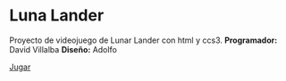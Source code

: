 # Luna Lander
Proyecto de videojuego de Lunar Lander con html y ccs3.
**Programador:** David Villalba
**Diseño:** Adolfo

[Jugar](https://rawgit.com/DavidVillalba/Luna_Lander/master/index.html)
